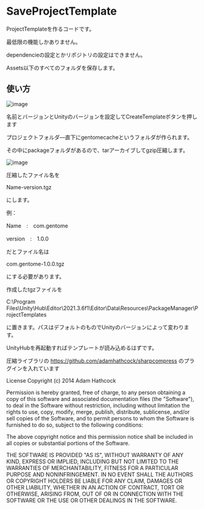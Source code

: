 # SaveProjectTemplate

ProjectTemplateを作るコードです。


最低限の機能しかありません。

dependencieの設定とかリポジトリの設定はできません。

Assets以下のすべてのフォルダを保存します。


## 使い方

![image](https://user-images.githubusercontent.com/34824723/179381769-9acdf4b3-5cb3-4028-b07b-b407bf169c44.png)

名前とバージョンとUnityのバージョンを設定してCreateTemplateボタンを押します

プロジェクトフォルダ―直下にgentomecacheというフォルダが作られます。

その中にpackageフォルダがあるので、tarアーカイブしてgzip圧縮します。

![image](https://user-images.githubusercontent.com/34824723/179382020-5dfa2a02-9f2b-48b8-896f-b830acb5fd43.png)


圧縮したファイル名を 

Name-version.tgz

にします。

例：

Name　:　com.gentome

version　:　1.0.0

だとファイル名は

com.gentome-1.0.0.tgz

にする必要があります。

作成したtgzファイルを

C:\Program Files\Unity\Hub\Editor\2021.3.6f1\Editor\Data\Resources\PackageManager\ProjectTemplates

に置きます。パスはデフォルトのものでUnityのバージョンによって変わります。

UnityHubを再起動すればテンプレートが読み込めるはずです。







圧縮ライブラリの
https://github.com/adamhathcock/sharpcompress
のプラグインを入れています

License Copyright (c) 2014  Adam Hathcock

Permission is hereby granted, free of charge, to any person obtaining a copy
of this software and associated documentation files (the "Software"), to deal
in the Software without restriction, including without limitation the rights
to use, copy, modify, merge, publish, distribute, sublicense, and/or sell
copies of the Software, and to permit persons to whom the Software is
furnished to do so, subject to the following conditions:

The above copyright notice and this permission notice shall be included in
all copies or substantial portions of the Software.

THE SOFTWARE IS PROVIDED "AS IS", WITHOUT WARRANTY OF ANY KIND, EXPRESS OR
IMPLIED, INCLUDING BUT NOT LIMITED TO THE WARRANTIES OF MERCHANTABILITY,
FITNESS FOR A PARTICULAR PURPOSE AND NONINFRINGEMENT. IN NO EVENT SHALL THE
AUTHORS OR COPYRIGHT HOLDERS BE LIABLE FOR ANY CLAIM, DAMAGES OR OTHER
LIABILITY, WHETHER IN AN ACTION OF CONTRACT, TORT OR OTHERWISE, ARISING FROM,
OUT OF OR IN CONNECTION WITH THE SOFTWARE OR THE USE OR OTHER DEALINGS IN
THE SOFTWARE.
